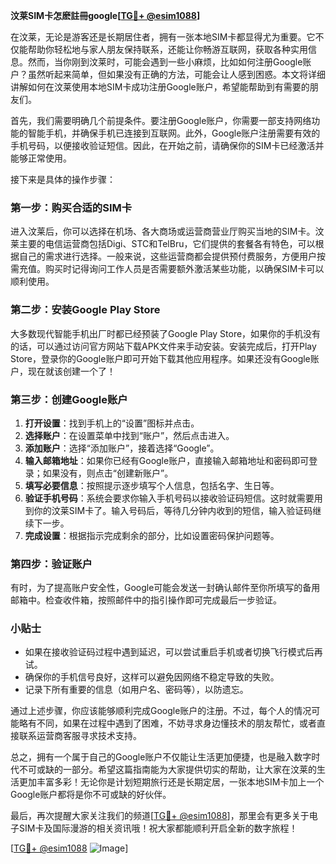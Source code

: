 **汶莱SIM卡怎麽註冊google[[TG💪+ @esim1088](https://t.me/s/esim1088)]**

在汶莱，无论是游客还是长期居住者，拥有一张本地SIM卡都显得尤为重要。它不仅能帮助你轻松地与家人朋友保持联系，还能让你畅游互联网，获取各种实用信息。然而，当你刚到汶莱时，可能会遇到一些小麻烦，比如如何注册Google账户？虽然听起来简单，但如果没有正确的方法，可能会让人感到困惑。本文将详细讲解如何在汶莱使用本地SIM卡成功注册Google账户，希望能帮助到有需要的朋友们。

首先，我们需要明确几个前提条件。要注册Google账户，你需要一部支持网络功能的智能手机，并确保手机已连接到互联网。此外，Google账户注册需要有效的手机号码，以便接收验证短信。因此，在开始之前，请确保你的SIM卡已经激活并能够正常使用。

接下来是具体的操作步骤：

### 第一步：购买合适的SIM卡

进入汶莱后，你可以选择在机场、各大商场或运营商营业厅购买当地的SIM卡。汶莱主要的电信运营商包括Digi、STC和TelBru，它们提供的套餐各有特色，可以根据自己的需求进行选择。一般来说，这些运营商都会提供预付费服务，方便用户按需充值。购买时记得询问工作人员是否需要额外激活某些功能，以确保SIM卡可以顺利使用。

### 第二步：安装Google Play Store

大多数现代智能手机出厂时都已经预装了Google Play Store，如果你的手机没有的话，可以通过访问官方网站下载APK文件来手动安装。安装完成后，打开Play Store，登录你的Google账户即可开始下载其他应用程序。如果还没有Google账户，现在就该创建一个了！

### 第三步：创建Google账户

1. **打开设置**：找到手机上的“设置”图标并点击。
2. **选择账户**：在设置菜单中找到“账户”，然后点击进入。
3. **添加账户**：选择“添加账户”，接着选择“Google”。
4. **输入邮箱地址**：如果你已经有Google账户，直接输入邮箱地址和密码即可登录；如果没有，则点击“创建新账户”。
5. **填写必要信息**：按照提示逐步填写个人信息，包括名字、生日等。
6. **验证手机号码**：系统会要求你输入手机号码以接收验证码短信。这时就需要用到你的汶莱SIM卡了。输入号码后，等待几分钟内收到的短信，输入验证码继续下一步。
7. **完成设置**：根据指示完成剩余的部分，比如设置密码保护问题等。

### 第四步：验证账户

有时，为了提高账户安全性，Google可能会发送一封确认邮件至你所填写的备用邮箱中。检查收件箱，按照邮件中的指引操作即可完成最后一步验证。

### 小贴士

- 如果在接收验证码过程中遇到延迟，可以尝试重启手机或者切换飞行模式后再试。
- 确保你的手机信号良好，这样可以避免因网络不稳定导致的失败。
- 记录下所有重要的信息（如用户名、密码等），以防遗忘。

通过上述步骤，你应该能够顺利完成Google账户的注册。不过，每个人的情况可能略有不同，如果在过程中遇到了困难，不妨寻求身边懂技术的朋友帮忙，或者直接联系运营商客服寻求技术支持。

总之，拥有一个属于自己的Google账户不仅能让生活更加便捷，也是融入数字时代不可或缺的一部分。希望这篇指南能为大家提供切实的帮助，让大家在汶莱的生活更加丰富多彩！无论你是计划短期旅行还是长期定居，一张本地SIM卡加上一个Google账户都将是你不可或缺的好伙伴。

最后，再次提醒大家关注我们的频道[[TG💪+ @esim1088](https://t.me/s/esim1088)]，那里会有更多关于电子SIM卡及国际漫游的相关资讯哦！祝大家都能顺利开启全新的数字旅程！

[[TG💪+ @esim1088](https://t.me/s/esim1088) ![Image](https://i.postimg.cc/4NQfJmqS/Snipaste-2025-05-13-00-14-12.png)]